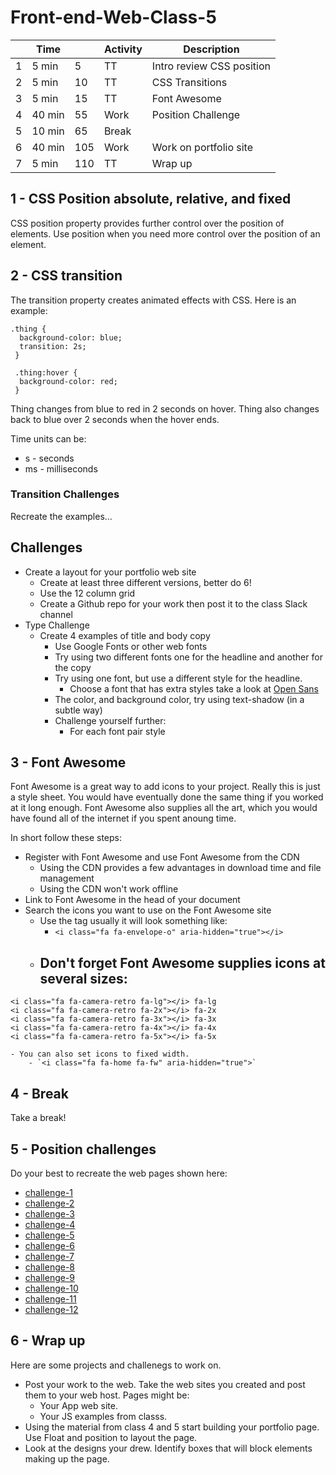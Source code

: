# Front-end-Web-Class-5

|   |   Time |    | Activity| Description |
|---|--------|----|---------|-------------|
| 1 |  5 min |  5 | TT      | Intro review CSS position |
| 2 |  5 min | 10 | TT      | CSS Transitions |
| 3 |  5 min | 15 | TT      | Font Awesome |
| 4 | 40 min | 55 | Work    | Position Challenge |
| 5 | 10 min | 65 | Break   | |
| 6 | 40 min |105 | Work    | Work on portfolio site |
| 7 |  5 min |110 | TT      | Wrap up |

## 1 - CSS Position absolute, relative, and fixed

CSS position property provides further control over the position of elements. 
Use position when you need more control over the position of an element. 

## 2 - CSS transition

The transition property creates animated effects with CSS. Here is an example:

```
.thing {
  background-color: blue;
  transition: 2s;
 }
 
 .thing:hover {
  background-color: red;
 }
```

Thing changes from blue to red in 2 seconds on hover. Thing also changes back to blue over 2 seconds when the hover ends. 

Time units can be: 

- s - seconds
- ms - milliseconds

### Transition Challenges

Recreate the examples...

## Challenges 
- Create a layout for your portfolio web site
  - Create at least three different versions, better do 6!
  - Use the 12 column grid
  - Create a Github repo for your work then post it to the class Slack channel
- Type Challenge
  - Create 4 examples of title and body copy
    - Use Google Fonts or other web fonts
    - Try using two different fonts one for the headline and another for the copy
    - Try using one font, but use a different style for the headline. 
      - Choose a font that has extra styles take a look at [Open Sans](https://fonts.google.com/specimen/Open+Sans)
     - The color, and background color, try using text-shadow (in a subtle way)
    - Challenge yourself further: 
      - For each font pair style 

## 3 - Font Awesome

Font Awesome is a great way to add icons to your project. Really this
is just a style sheet. You would have eventually done the same thing
if you worked at it long enough. Font Awesome also supplies all the art, 
which you would have found all of the internet if you spent anoung time. 

In short follow these steps:

- Register with Font Awesome and use Font Awesome from the CDN
    - Using the CDN provides a few advantages in download time and file management
    - Using the CDN won't work offline
- Link to Font Awesome in the head of your document
- Search the icons you want to use on the Font Awesome site 
    - Use the tag usually it will look something like:
        - `<i class="fa fa-envelope-o" aria-hidden="true"></i>`
    - Don't forget Font Awesome supplies icons at several sizes: 
        - 
```
<i class="fa fa-camera-retro fa-lg"></i> fa-lg
<i class="fa fa-camera-retro fa-2x"></i> fa-2x
<i class="fa fa-camera-retro fa-3x"></i> fa-3x
<i class="fa fa-camera-retro fa-4x"></i> fa-4x
<i class="fa fa-camera-retro fa-5x"></i> fa-5x
```
    - You can also set icons to fixed width. 
        - `<i class="fa fa-home fa-fw" aria-hidden="true">`

## 4 - Break

Take a break!

## 5 - Position challenges

Do your best to recreate the web pages shown here: 

- [challenge-1](http://www.webdevils.com/make-school/front-end-web-class-5/challenges/challenge-1.html)
- [challenge-2](http://www.webdevils.com/make-school/front-end-web-class-5/challenges/challenge-2.html)
- [challenge-3](http://www.webdevils.com/make-school/front-end-web-class-5/challenges/challenge-3.html)
- [challenge-4](http://www.webdevils.com/make-school/front-end-web-class-5/challenges/challenge-4.html)
- [challenge-5](http://www.webdevils.com/make-school/front-end-web-class-5/challenges/challenge-5.html)
- [challenge-6](http://www.webdevils.com/make-school/front-end-web-class-5/challenges/challenge-6.html)
- [challenge-7](http://www.webdevils.com/make-school/front-end-web-class-5/challenges/challenge-7.html)
- [challenge-8](http://www.webdevils.com/make-school/front-end-web-class-5/challenges/challenge-8.html)
- [challenge-9](http://www.webdevils.com/make-school/front-end-web-class-5/challenges/challenge-9.html)
- [challenge-10](http://www.webdevils.com/make-school/front-end-web-class-5/challenges/challenge-10.html)
- [challenge-11](http://www.webdevils.com/make-school/front-end-web-class-5/challenges/challenge-11.html)
- [challenge-12](http://www.webdevils.com/make-school/front-end-web-class-5/challenges/challenge-12.html)

## 6 - Wrap up 

Here are some projects and challenegs to work on. 

- Post your work to the web. Take the web sites you created and post them to your web host. Pages might be:
  - Your App web site.
  - Your JS examples from classs.
 - Using the material from class 4 and 5 start building your portfolio page. Use Float and position to layout the page. 
  - Look at the designs your drew. Identify boxes that will block elements making up the page. 
  
  
  
  
  
